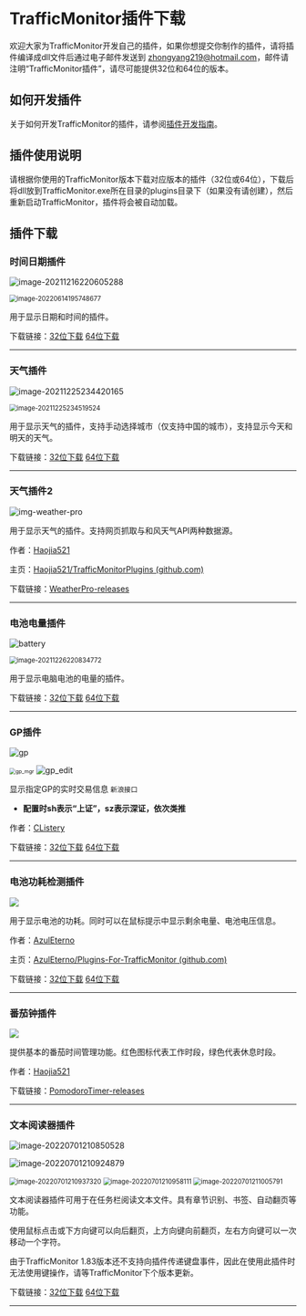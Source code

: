 # TrafficMonitor插件下载

欢迎大家为TrafficMonitor开发自己的插件，如果你想提交你制作的插件，请将插件编译成dll文件后通过电子邮件发送到 zhongyang219@hotmail.com，邮件请注明“TrafficMonitor插件”，请尽可能提供32位和64位的版本。

## 如何开发插件

关于如何开发TrafficMonitor的插件，请参阅[插件开发指南](https://github.com/zhongyang219/TrafficMonitor/wiki/%E6%8F%92%E4%BB%B6%E5%BC%80%E5%8F%91%E6%8C%87%E5%8D%97)。

## 插件使用说明

请根据你使用的TrafficMonitor版本下载对应版本的插件（32位或64位），下载后将dll放到TrafficMonitor.exe所在目录的plugins目录下（如果没有请创建），然后重新启动TrafficMonitor，插件将会被自动加载。

## 插件下载

### 时间日期插件

![image-20211216220605288](images/image-20211216220605288.png)

<img src="images/image-20220614195748677.png" alt="image-20220614195748677" style="zoom:80%;" />

用于显示日期和时间的插件。

下载链接：[32位下载](https://github.com/zhongyang219/TrafficMonitorPlugins/blob/main/download/DateTime/DateTime_V1.0_x86.zip?raw=true) [64位下载](https://github.com/zhongyang219/TrafficMonitorPlugins/blob/main/download/DateTime/DateTime_V1.0_x64.zip?raw=true)

---

### 天气插件

![image-20211225234420165](images/image-20211225234420165.png)

<img src="images/image-20211225234519524.png" alt="image-20211225234519524" style="zoom:80%;" />

用于显示天气的插件，支持手动选择城市（仅支持中国的城市），支持显示今天和明天的天气。

下载链接：[32位下载](https://github.com/zhongyang219/TrafficMonitorPlugins/blob/main/download/weather/Weather_V1.01_x86.zip?raw=true) [64位下载](https://github.com/zhongyang219/TrafficMonitorPlugins/blob/main/download/weather/Weather_V1.01_x64.zip?raw=true)

---

### 天气插件2

![img-weather-pro](images/img-weather-pro.png)

用于显示天气的插件。支持网页抓取与和风天气API两种数据源。

作者：[Haojia521](https://github.com/Haojia521)

主页：[Haojia521/TrafficMonitorPlugins (github.com)](https://github.com/Haojia521/TrafficMonitorPlugins)

下载链接：[WeatherPro-releases](https://github.com/Haojia521/TrafficMonitorPlugins/releases)

---

### 电池电量插件

![battery](images/battery.png)

<img src="images/image-20211226220834772.png" alt="image-20211226220834772" style="zoom:80%;" />

用于显示电脑电池的电量的插件。

下载链接：[32位下载](https://github.com/zhongyang219/TrafficMonitorPlugins/blob/main/download/Battery/Battery_V1.00_x86.zip?raw=true) [64位下载](https://github.com/zhongyang219/TrafficMonitorPlugins/blob/main/download/Battery/Battery_V1.00_x64.zip?raw=true)

---

### GP插件

![gp](images/gp_viewer_20220411100625.png)

<img src="images/gp_mgr_20220411100659.png" alt="gp_mgr" style="zoom:65%;" />

<img src="images/gp_edit_20220411100337.png" alt="gp_edit" style="zoom:100%;" />

显示指定GP的实时交易信息 `新浪接口`

- **配置时sh表示“上证”，sz表示深证，依次类推**

作者：[CListery](https://github.com/CListery)

下载链接：[32位下载](https://github.com/CListery/TrafficMonitorPlugins/blob/clistery/download/GP/GP_V1.11_x86.zip?raw=true) [64位下载](https://github.com/CListery/TrafficMonitorPlugins/blob/clistery/download/GP/GP_V1.11_x64.zip?raw=true)

---

### 电池功耗检测插件

![](https://user-images.githubusercontent.com/75287037/155976271-b3e58b7a-d3ec-442d-8107-c0c69a2d7610.png)

用于显示电池的功耗。同时可以在鼠标提示中显示剩余电量、电池电压信息。

作者：[AzulEterno](https://github.com/AzulEterno)

主页：[AzulEterno/Plugins-For-TrafficMonitor (github.com)](https://github.com/AzulEterno/Plugins-For-TrafficMonitor)

下载链接：[32位下载](https://github.com/AzulEterno/Plugins-For-TrafficMonitor/raw/main/archs/x86/PowerMonPlugin.dll) [64位下载](https://github.com/AzulEterno/Plugins-For-TrafficMonitor/raw/main/archs/x64/PowerMonPlugin.dll)

---

### 番茄钟插件

![](images/img-pomodoro-timer.png)

提供基本的番茄时间管理功能。红色图标代表工作时段，绿色代表休息时段。

作者：[Haojia521](https://github.com/Haojia521)

下载链接：[PomodoroTimer-releases](https://github.com/Haojia521/TrafficMonitorPlugins/releases)

---

### 文本阅读器插件

![image-20220701210850528](images/image-20220701210850528.png)

![image-20220701210924879](images/image-20220701210924879.png)

<img src="images/image-20220701210937320.png" alt="image-20220701210937320" style="zoom:80%;" />

<img src="images/image-20220701210958111.png" alt="image-20220701210958111" style="zoom:80%;" />

<img src="images/image-20220701211005791.png" alt="image-20220701211005791" style="zoom:80%;" />

文本阅读器插件可用于在任务栏阅读文本文件。具有章节识别、书签、自动翻页等功能。

使用鼠标点击或下方向键可以向后翻页，上方向键向前翻页，左右方向键可以一次移动一个字符。

由于TrafficMonitor 1.83版本还不支持向插件传递键盘事件，因此在使用此插件时无法使用键操作，请等TrafficMonitor下个版本更新。

下载链接：[32位下载](https://github.com/zhongyang219/TrafficMonitorPlugins/blob/main/download/TextReader/TextReader_V1.00_x86.zip?raw=true) [64位下载](https://github.com/zhongyang219/TrafficMonitorPlugins/blob/main/download/TextReader/TextReader_V1.00_x64.zip?raw=true)

---

